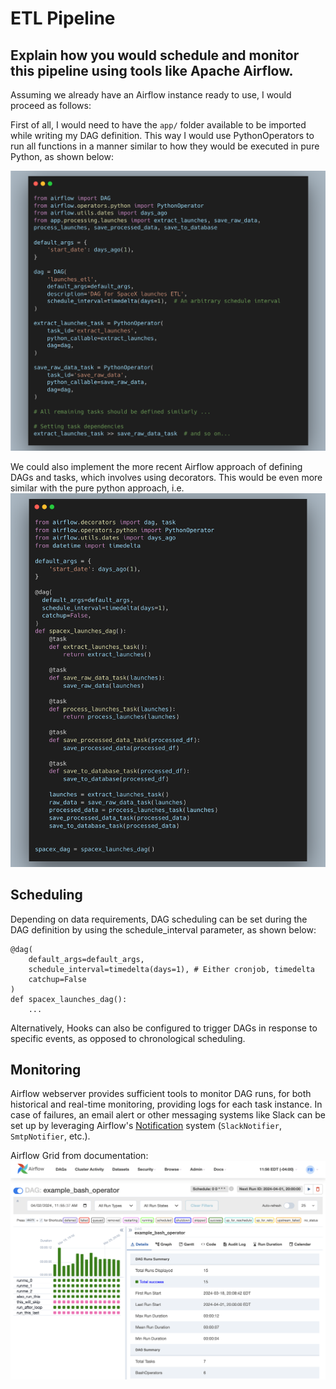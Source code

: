 # ETL Pipeline

## Explain how you would schedule and monitor this pipeline using tools like Apache Airflow.

Assuming we already have an Airflow instance ready to use, I would proceed as follows:

First of all, I would need to have the `app/` folder available to be imported while writing my DAG definition. This way I would use PythonOperators to run all functions in a manner similar to how they would be executed in pure Python, as shown below:

![DAG definition](img/airflow-1.png)


We could also implement the more recent Airflow approach of defining DAGs and tasks, which involves using decorators. This would be even more similar with the pure python approach, i.e.
![DAG definition decorator](img/airflow-2.png)


## Scheduling
Depending on data requirements, DAG scheduling can be set during the DAG definition by using the schedule_interval parameter, as shown below:
```
@dag(
    default_args=default_args,
    schedule_interval=timedelta(days=1), # Either cronjob, timedelta
    catchup=False
)
def spacex_launches_dag():
    ...
```
Alternatively, Hooks can also be configured to trigger DAGs in response to specific events, as opposed to chronological scheduling.

## Monitoring
Airflow webserver provides sufficient tools to monitor DAG runs, for both historical and real-time monitoring, providing logs for each task instance. In case of failures, an email alert or other messaging systems like Slack can be set up by leveraging Airflow's [Notification](https://airflow.apache.org/docs/apache-airflow-providers/core-extensions/notifications.html) system (`SlackNotifier`, `SmtpNotifier`, etc.).

Airflow Grid from documentation:
![grid from documentation](img/airflow-grid.png)


